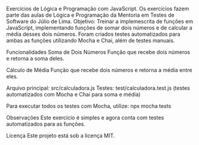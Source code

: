 Exercícios de Lógica e Programação com JavaScript.
Os exercícios fazem parte das aulas de Lógica e Programação da Mentoria em Testes de Software do Júlio de Lima. 
Objetivo: Treinar a implemescrita de funções em JavaScript, implementando funções de somar dois números e de calcular a média desses dois números. 
Foram criados testes automatizados para ambas as funções utilizando Mocha e Chai, além de testes manuais.

Funcionalidades
Soma de Dois Números
Função que recebe dois números e retorna a soma deles.

Cálculo de Média
Função que recebe dois números e retorna a média entre eles.

Arquivo principal: src/calculadora.js Testes: test/calculadora.test.js (testes automatizados com Mocha e Chai para soma e média) 

Para executar todos os testes com Mocha, utilize:
npx mocha tests

Observações
Este exercício é simples e agora conta com testes automatizados para as funções.

Licença
Este projeto está sob a licença MIT.
